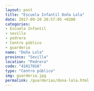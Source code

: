 ```yaml
---
layout: post
title: "Escuela Infantil Doña Lola"
date: 2017-09-20 20:57:05 +0200
categories:
- Escuela Infantil
- sevilla
- pedrera
- Centro público
- guarderia
name: "Doña Lola"
province: "Sevilla"
location: "Pedrera"
code: "41017016"
type: "Centro público"
img: guarderia.jpg
permalink: /guarderias/dona-lola.html
---
```

